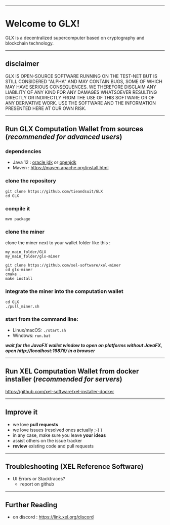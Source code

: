 ----
# Welcome to GLX!

GLX is a decentralized supercomputer based on cryptography and blockchain technology.

----
## disclaimer

GLX IS OPEN-SOURCE SOFTWARE RUNNING ON THE TEST-NET BUT IS STILL CONSIDERED "ALPHA" AND MAY CONTAIN BUGS, SOME OF WHICH MAY HAVE SERIOUS CONSEQUENCES. WE THEREFORE DISCLAIM ANY LIABILITY OF ANY KIND FOR ANY DAMAGES WHATSOEVER RESULTING DIRECTLY OR INDIRECTLY FROM THE USE OF THIS SOFTWARE OR OF ANY DERIVATIVE WORK. USE THE SOFTWARE AND THE INFORMATION PRESENTED HERE AT OUR OWN RISK.

----
## Run GLX Computation Wallet from sources (***recommended for advanced users***)

### dependencies
  - Java 12 : [oracle jdk](https://www.oracle.com/technetwork/java/javase/downloads/jdk12-downloads-5295953.html) or [openjdk](https://jdk.java.net/12/)
  - Maven : https://maven.apache.org/install.html

### clone the repository

```
git clone https://github.com/tieandsuit/GLX
cd GLX
```

### compile it

`mvn package`

### clone the miner

clone the miner next to your wallet folder like this :

```
my_main_folder/GLX
my_main_folder/glx-miner
```

```
git clone https://github.com/xel-software/xel-miner
cd glx-miner
cmake .
make install
```

### integrate the miner into the computation wallet

```
cd GLX
./pull_miner.sh
```

### start from the command line:
- Linux/macOS: `./start.sh`
- Windows: `run.bat`


***wait for the JavaFX wallet window to open***
***on platforms without JavaFX, open http://localhost:16876/ in a browser***


----
## Run XEL Computation Wallet from docker installer (***recommended for servers***)

https://github.com/xel-software/xel-installer-docker

----
## Improve it

  - we love **pull requests**
  - we love issues (resolved ones actually ;-) )
  - in any case, make sure you leave **your ideas**
  - assist others on the issue tracker
  - **review** existing code and pull requests

----
## Troubleshooting (XEL Reference Software)

  - UI Errors or Stacktraces?
    - report on github

----
## Further Reading

  - on discord : https://link.xel.org/discord
